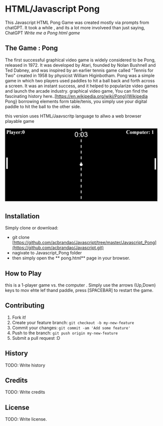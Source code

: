 # HTML/Javascript Pong 
This Javascript HTML Pong Game was created mostly via prompts from chatGPT. It took a while , and its a lot more involveed than 
just saying, ChatGPT *Write me a Pong html game*

## The Game  : Pong

The first successful graphical video game is widely considered to be Pong, released in 1972. It was developed by Atari, founded by Nolan Bushnell and Ted Dabney, and was inspired by an earlier tennis game called "Tennis for Two" created in 1958 by physicist William Higinbotham. Pong was a simple game in which two players used paddles to hit a ball back and forth across a screen. It was an instant success, and it helped to popularize video games and launch the arcade industry.  graphical video game, You can find the fascinating history here..[https://en.wikipedia.org/wiki/Pong](Wikipedia Pong} borrowing elements form table/tenis, you simply use your digital paddle to hit the ball to the other side. 

this version uses HTML/Jaavscritp language to allwo a web browser playable game

![HTML Pong](pong-html.png)

## Installation
Simply clone  or download:

- git clone [https://github.com/acbrandao/Javascript/tree/master/Javascript_Pong](https://github.com/acbrandao/Javascript.git)
- nagivate to Javascript_Pong folder
-  then simply open the ** pong.html** page in your browser.

## How to Play

 this is a 1-player game vs. the computer . Simply use the arrows (Up,Down) keys to mov ehte lef thand paddle, press [SPACEBAR] to restart the game.

## Contributing
1. Fork it!
2. Create your feature branch: `git checkout -b my-new-feature`
3. Commit your changes: `git commit -am 'Add some feature'`
4. Push to the branch: `git push origin my-new-feature`
5. Submit a pull request :D
## History
TODO: Write history
## Credits
TODO: Write credits
## License
TODO: Write license.

